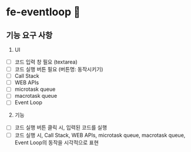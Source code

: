 # fe-eventloop 🔄

## 기능 요구 사항

1. UI

- [ ] 코드 입력 창 필요 (textarea)
- [ ] 코드 실행 버튼 필요 (버튼명: 동작시키기)
- [ ] Call Stack
- [ ] WEB APIs
- [ ] microtask queue
- [ ] macrotask queue
- [ ] Event Loop

2. 기능

- [ ] 코드 실행 버튼 클릭 시, 입력된 코드를 실행
- [ ] 코드 실행 시, Call Stack, WEB APIs, microtask queue, macrotask queue, Event Loop의 동작을 시각적으로 표현
